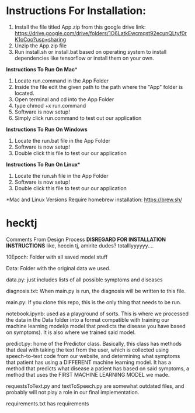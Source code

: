 
# Instructions For Installation:

1. Install the file titled App.zip from this google drive link: https://drive.google.com/drive/folders/1O6LatkEwcmqst92ecunQLtyf0rK1oCoo?usp=sharing
2. Unzip the App.zip file
3. Run install.sh or install.bat based on operating system to install dependencies like tensorflow or install them on your own.

**Instructions To Run On Mac***

1. Locate run.command in the App Folder
2. Inside the file edit the given path to the path where the "App" folder is located.
3. Open terminal and cd into the App Folder
4. type chmod +x run.command
5. Software is now setup!
6. Simply click run.command to test out our application

**Instructions To Run On Windows**

1. Locate the run.bat file in the App Folder
2. Software is now setup!
3. Double click this file to test our our application

**Instructions To Run On Linux***

1. Locate the run.sh file in the App Folder
2. Software is now setup!
3. Double click this file to test our our application

*Mac and Linux Versions Require homebrew installation: https://brew.sh/


# hecktj
Comments From Design Process **DISREGARD FOR INSTALLATION INSTRUCTIONS**
like, heccin tj, amirite dudes? totalllyyyyyy....

10Epoch: Folder with all saved model stuff

Data: Folder with the original data we used.

data.py: just includes lists of all possible symptoms and diseases

diagnosis.txt: When main.py is run, the diagnosis will be written to this file.

main.py: If you clone this repo, this is the only thing that needs to be run.

notebook.ipynb: used as a playground of sorts. This is where we processed the data in the Data folder into a format compatible with training our machine learning model(a model that predicts the disease you have based on symptoms). It is also where we trained said model.

predict.py: home of the Predictor class. Basically, this class has methods that deal with taking the text from the user, which is collected using speech-to-text code from our website, and determining what symptoms that patient has using a DIFFERENT machine learning model. It has a method that predicts what disease a patient has based on said symptoms, a method that uses the FIRST MACHINE LEARNING MODEL we made.

requestsToText.py and textToSpeech.py are somewhat outdated files, and probably will not play a role in our final implementation.

requirements.txt has requirements


